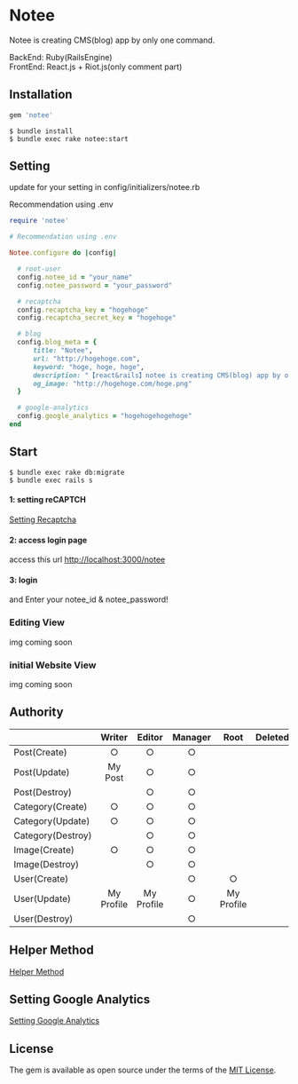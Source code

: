 # Notee

Notee is creating CMS(blog) app by only one command. 

BackEnd: Ruby(RailsEngine)  
FrontEnd: React.js + Riot.js(only comment part)

## Installation

```ruby
gem 'notee'
```
    $ bundle install
    $ bundle exec rake notee:start
    
## Setting

update for your setting in config/initializers/notee.rb

Recommendation using .env

```rb
require 'notee'

# Recommendation using .env

Notee.configure do |config|

  # root-user
  config.notee_id = "your_name"
  config.notee_password = "your_password"

  # recaptcha
  config.recaptcha_key = "hogehoge"
  config.recaptcha_secret_key = "hogehoge"

  # blog
  config.blog_meta = {
      title: "Notee",
      url: "http://hogehoge.com",
      keyword: "hoge, hoge, hoge",
      description: "【react&rails】notee is creating CMS(blog) app by only one command.",
      og_image: "http://hogehoge.com/hoge.png"
  }

  # google-analytics
  config.google_analytics = "hogehogehogehoge"
end

```

## Start

    $ bundle exec rake db:migrate
    $ bundle exec rails s
    
#### 1: setting reCAPTCH

[Setting Recaptcha](https://github.com/funaota/notee/wiki/Setting-reCAPTCHA)
    
#### 2: access login page

access this url [http://localhost:3000/notee](http://localhost:3000/notee/) 

#### 3: login
and Enter your notee_id & notee_password!


### Editing View

img coming soon

### initial Website View

img coming soon


## Authority

|            |Writer      |Editor      |Manager     |Root        |Deleted     | 
|:-----------|:----------:|:----------:|:----------:|:----------:|:----------:|
| Post(Create)       |           ○ |            ○ |           ○ |             ||
| Post(Update)       |     My Post |            ○ |           ○ |             ||
| Post(Destroy)      |             |            ○ |           ○ |             ||
| Category(Create)    |           ○ |            ○ |           ○ |             ||
| Category(Update)    |           ○ |            ○ |           ○ |             ||
| Category(Destroy)   |            |            ○ |           ○ |             ||
| Image(Create)       |           ○ |            ○ |           ○ |             ||
| Image(Destroy)     |             |            ○ |           ○ |             ||
| User(Create)       |             |              |           ○ |           ○ ||
| User(Update)       |  My Profile |   My Profile |           ○ |  My Profile ||
| User(Destroy)      |             |              |           ○ |             ||


## Helper Method
[Helper Method](https://github.com/funaota/notee/wiki/Helper-Method)

## Setting Google Analytics

[Setting Google Analytics](https://github.com/funaota/notee/wiki/Setting-Google-Analytics)

## License

The gem is available as open source under the terms of the [MIT License](http://opensource.org/licenses/MIT).

